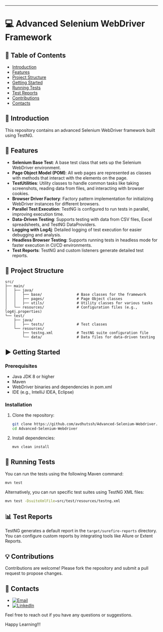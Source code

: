<!--
    #/**
    # * @author Avdhut Shirgaonkar
    # * Email: avdhut.ssh@gmail.com
    # * LinkedIn: https://www.linkedin.com/in/avdhut-shirgaonkar-811243136/
    # */
    #/***************************************************/
-->

---

# 💻 Advanced Selenium WebDriver Framework

## 📑 Table of Contents

- [Introduction](#introduction)
- [Features](#features)
- [Project Structure](#project-structure)
- [Getting Started](#getting-started)
- [Running Tests](#running-tests)
- [Test Reports](#test-reports)
- [Contributions](#contributions)
- [Contacts](#contacts)

## 📖 Introduction

This repository contains an advanced Selenium WebDriver framework built using TestNG.

## 🚀 Features

- **Selenium Base Test**: A base test class that sets up the Selenium WebDriver environment.
- **Page Object Model (POM)**: All web pages are represented as classes with methods that interact with the elements on the page.
- **TestUtilities**: Utility classes to handle common tasks like taking screenshots, reading data from files, and interacting with browser cookies.
- **Browser Driver Factory**: Factory pattern implementation for initializing WebDriver instances for different browsers.
- **Parallel Test Execution**: TestNG is configured to run tests in parallel, improving execution time.
- **Data-Driven Testing**: Supports testing with data from CSV files, Excel spreadsheets, and TestNG DataProviders.
- **Logging with Log4j**: Detailed logging of test execution for easier debugging and analysis.
- **Headless Browser Testing**: Supports running tests in headless mode for faster execution in CI/CD environments.
- **Test Reports**: TestNG and custom listeners generate detailed test reports.

## 📁 Project Structure

```plaintext
src/
├── main/
│   ├── java/
│   │   ├── base/                # Base classes for the framework
│   │   ├── pages/               # Page Object classes
│   │   ├── utils/               # Utility classes for various tasks
│   └── resources/               # Configuration files (e.g., log4j.properties)
└── test/
    ├── java/
    │   ├── tests/               # Test classes
    └── resources/
        ├── testng.xml           # TestNG suite configuration file
        └── data/                # Data files for data-driven testing
```

## ▶️ Getting Started

### Prerequisites

- Java JDK 8 or higher
- Maven
- WebDriver binaries and dependencies in pom.xml
- IDE (e.g., IntelliJ IDEA, Eclipse)

### Installation

1. Clone the repository:

   ```bash
   git clone https://github.com/avdhutssh/Advanced-Selenium-Webdriver.git
   cd Advanced-Selenium-Webdriver
   ```

2. Install dependencies:

   ```bash
   mvn clean install
   ```


## 🚀 Running Tests

You can run the tests using the following Maven command:

```bash
mvn test
```

Alternatively, you can run specific test suites using TestNG XML files:

```bash
mvn test -DsuiteXmlFile=src/test/resources/testng.xml
```

## 📊 Test Reports

TestNG generates a default report in the `target/surefire-reports` directory. You can configure custom reports by integrating tools like Allure or Extent Reports.

## 💡 Contributions

Contributions are welcome! Please fork the repository and submit a pull request to propose changes.


## 📧 Contacts

- [![Email](https://img.shields.io/badge/Email-avdhut.ssh@gmail.com-green)](mailto:avdhut.ssh@gmail.com)
- [![LinkedIn](https://img.shields.io/badge/LinkedIn-Profile-blue)](https://www.linkedin.com/in/avdhut-shirgaonkar-811243136/)

Feel free to reach out if you have any questions or suggestions.

Happy Learning!!!